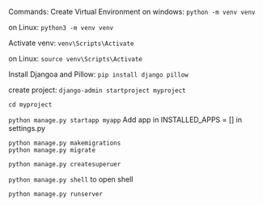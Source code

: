 Commands:
Create Virtual Environment on windows: `python -m venv venv`

on Linux: `python3 -m venv venv`

Activate venv: `venv\Scripts\Activate`

on Linux: `source venv\Scripts\Activate`

Install Djangoa and Pillow:
`pip install django pillow`

create project:
`django-admin startproject myproject`

`cd myproject`

`python manage.py startapp myapp`
 Add app in INSTALLED_APPS = [] in settings.py

`python manage.py makemigrations`
<br>
`python manage.py migrate`
<br>

`python manage.py createsuperuer`
<br>

`python manage.py shell` to open shell
<br>

`python manage.py runserver`
